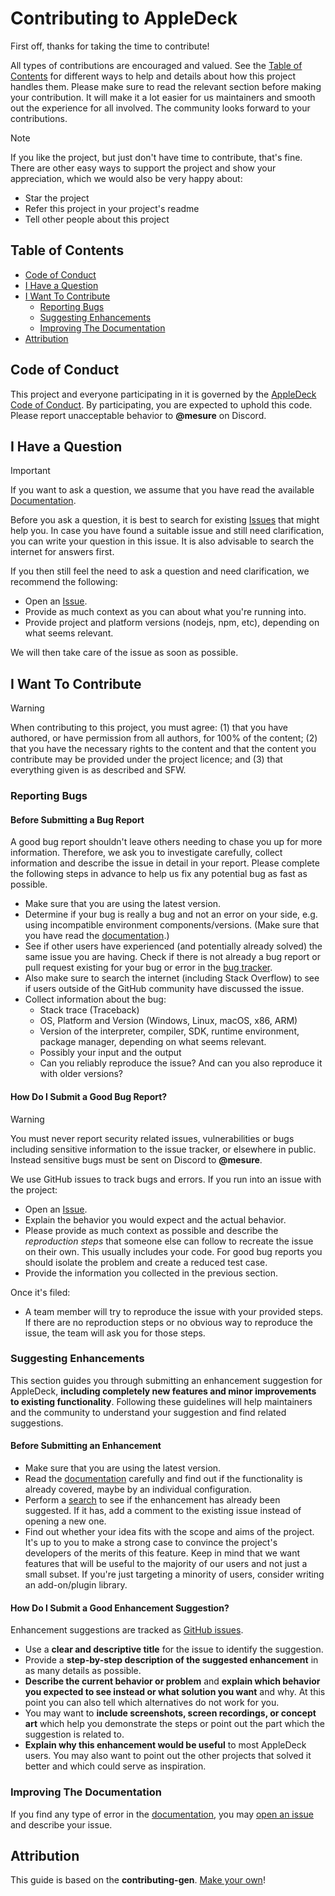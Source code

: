# Contributing to AppleDeck

First off, thanks for taking the time to contribute!

All types of contributions are encouraged and valued. See the [Table of Contents](#table-of-contents) for different ways to help and details about how this project handles them. Please make sure to read the relevant section before making your contribution. It will make it a lot easier for us maintainers and smooth out the experience for all involved. The community looks forward to your contributions.

> [!NOTE]
> If you like the project, but just don't have time to contribute, that's fine. There are other easy ways to support the project and show your appreciation, which we would also be very happy about:
>
> - Star the project
> - Refer this project in your project's readme
> - Tell other people about this project

## Table of Contents

- [Code of Conduct](#code-of-conduct)
- [I Have a Question](#i-have-a-question)
- [I Want To Contribute](#i-want-to-contribute)
  - [Reporting Bugs](#reporting-bugs)
  - [Suggesting Enhancements](#suggesting-enhancements)
  - [Improving The Documentation](#improving-the-documentation)
- [Attribution](#attribution)

## Code of Conduct

This project and everyone participating in it is governed by the
[AppleDeck Code of Conduct](https://github.com/Mesure73L/AppleDeck/blob/master/CODE_OF_CONDUCT.md).
By participating, you are expected to uphold this code. Please report unacceptable behavior
to **@mesure** on Discord.

## I Have a Question

> [!IMPORTANT]
> If you want to ask a question, we assume that you have read the available [Documentation](https://appledeck.gitbook.io/docs).

Before you ask a question, it is best to search for existing [Issues](https://github.com/Mesure73L/AppleDeck/issues) that might help you. In case you have found a suitable issue and still need clarification, you can write your question in this issue. It is also advisable to search the internet for answers first.

If you then still feel the need to ask a question and need clarification, we recommend the following:

- Open an [Issue](https://github.com/Mesure73L/AppleDeck/issues/new).
- Provide as much context as you can about what you're running into.
- Provide project and platform versions (nodejs, npm, etc), depending on what seems relevant.

We will then take care of the issue as soon as possible.

<!--
You might want to create a separate issue tag for questions and include it in this description. People should then tag their issues accordingly.

Depending on how large the project is, you may want to outsource the questioning, e.g. to Stack Overflow or Gitter. You may add additional contact and information possibilities:
- IRC
- Slack
- Gitter
- Stack Overflow tag
- Blog
- FAQ
- Roadmap
- E-Mail List
- Forum
-->

## I Want To Contribute

> [!WARNING]
> When contributing to this project, you must agree: (1) that you have authored, or have permission from all authors, for 100% of the content; (2) that you have the necessary rights to the content and that the content you contribute may be provided under the project licence; and (3) that everything given is as described and SFW.

### Reporting Bugs

#### Before Submitting a Bug Report

A good bug report shouldn't leave others needing to chase you up for more information. Therefore, we ask you to investigate carefully, collect information and describe the issue in detail in your report. Please complete the following steps in advance to help us fix any potential bug as fast as possible.

- Make sure that you are using the latest version.
- Determine if your bug is really a bug and not an error on your side, e.g. using incompatible environment components/versions. (Make sure that you have read the [documentation](https://appledeck.gitbook.io/docs).)
- See if other users have experienced (and potentially already solved) the same issue you are having. Check if there is not already a bug report or pull request existing for your bug or error in the [bug tracker](https://github.com/Mesure73L/AppleDeck/labels/problem%3A%20bug).
- Also make sure to search the internet (including Stack Overflow) to see if users outside of the GitHub community have discussed the issue.
- Collect information about the bug:
  - Stack trace (Traceback)
  - OS, Platform and Version (Windows, Linux, macOS, x86, ARM)
  - Version of the interpreter, compiler, SDK, runtime environment, package manager, depending on what seems relevant.
  - Possibly your input and the output
  - Can you reliably reproduce the issue? And can you also reproduce it with older versions?

#### How Do I Submit a Good Bug Report?

> [!WARNING]
> You must never report security related issues, vulnerabilities or bugs including sensitive information to the issue tracker, or elsewhere in public. Instead sensitive bugs must be sent on Discord to **@mesure**.

We use GitHub issues to track bugs and errors. If you run into an issue with the project:

- Open an [Issue](https://github.com/Mesure73L/AppleDeck/labels/problem%3A%20bug).
- Explain the behavior you would expect and the actual behavior.
- Please provide as much context as possible and describe the *reproduction steps* that someone else can follow to recreate the issue on their own. This usually includes your code. For good bug reports you should isolate the problem and create a reduced test case.
- Provide the information you collected in the previous section.

Once it's filed:

- A team member will try to reproduce the issue with your provided steps. If there are no reproduction steps or no obvious way to reproduce the issue, the team will ask you for those steps.

### Suggesting Enhancements

This section guides you through submitting an enhancement suggestion for AppleDeck, **including completely new features and minor improvements to existing functionality**. Following these guidelines will help maintainers and the community to understand your suggestion and find related suggestions.

#### Before Submitting an Enhancement

- Make sure that you are using the latest version.
- Read the [documentation](https://appledeck.gitbook.io/docs) carefully and find out if the functionality is already covered, maybe by an individual configuration.
- Perform a [search](https://github.com/Mesure73L/AppleDeck/labels/suggestion) to see if the enhancement has already been suggested. If it has, add a comment to the existing issue instead of opening a new one.
- Find out whether your idea fits with the scope and aims of the project. It's up to you to make a strong case to convince the project's developers of the merits of this feature. Keep in mind that we want features that will be useful to the majority of our users and not just a small subset. If you're just targeting a minority of users, consider writing an add-on/plugin library.

#### How Do I Submit a Good Enhancement Suggestion?

Enhancement suggestions are tracked as [GitHub issues](https://github.com/Mesure73L/AppleDeck/labels/suggestion).

- Use a **clear and descriptive title** for the issue to identify the suggestion.
- Provide a **step-by-step description of the suggested enhancement** in as many details as possible.
- **Describe the current behavior or problem** and **explain which behavior you expected to see instead or what solution you want** and why. At this point you can also tell which alternatives do not work for you.
- You may want to **include screenshots, screen recordings, or concept art** which help you demonstrate the steps or point out the part which the suggestion is related to.
- **Explain why this enhancement would be useful** to most AppleDeck users. You may also want to point out the other projects that solved it better and which could serve as inspiration.

### Improving The Documentation

If you find any type of error in the [documentation](https://appledeck.gitbook.io/docs), you may [open an issue](https://github.com/Mesure73L/AppleDeck/issues/new?assignees=&labels=page%3A+documentation&projects=&template=documentation.md&title=%5BDOCUMENTATION%5D+) and describe your issue.

## Attribution

This guide is based on the **contributing-gen**. [Make your own](https://github.com/bttger/contributing-gen)!
